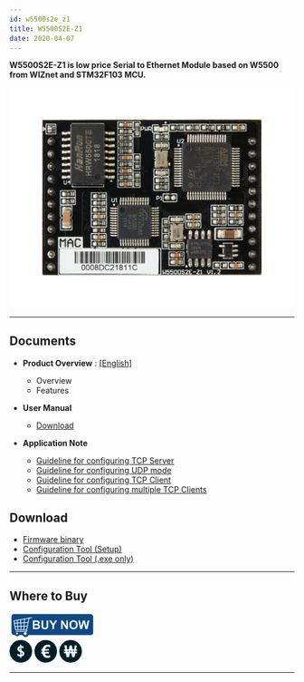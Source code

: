 ```yaml
---
id: w5500s2e_z1
title: W5500S2E-Z1
date: 2020-04-07
---
```


**W5500S2E-Z1 is low price Serial to Ethernet Module based on W5500 from
WIZnet and STM32F103 MCU.**

![](/img/products/w5500s2e-z1/500k_w5500s2e_z1.jpg)

-----

## Documents

  - **Product Overview** :
    [[English]](Overview-[EN])
      - Overview
      - Features



  - **User Manual**
      - [Download](https://www.wizse.com/w5500s2e/#)



  - **Application Note**
      - <a href="/img/products/w5500s2e-z1/guideline_for_configure_the_s2e_as_tcp_server_by_mcu_v1.1.zip" target="_blank">Guideline for configuring TCP Server</a>
      - <a href="/img/products/w5500s2e-z1/guideline_for_configuring_the_s2e_into_udp_mode_by_mcu_v1.1.zip" target="_blank">Guideline for configuring UDP mode</a>
      - <a href="/img/products/w5500s2e-z1/guideline_for_configure_the_s2e_as_tcp_client_by_mcu_v1.1.zip" target="_blank">Guideline for configuring TCP Client</a>
      - <a href="/img/products/w5500s2e-z1/guideline_for_configuring_the_s2e_as_multiple_tcp_clients_by_mcu_v1.0_.pdf" target="_blank">Guideline for configuring multiple TCP Clients</a>


## Download

  - <a href="/img/products/w5500s2e-z1/w5500s2e-z1_app_v2.2.zip" target="_blank">Firmware binary</a>
  - <a href="/img/products/w5500s2e-z1/wizs2e_configtool_v1.0.1.3_setup.zip" target="_blank">Configuration Tool (Setup)</a>
  - <a href="/img/products/w5500s2e-z1/wizs2e_configtool_v1.0.1.3.zip" target="_blank">Configuration Tool (.exe only)</a>

-----


## Where to Buy

![WIZnet Online Shop](/img/osh/wizarduino_m0_eth/buynow.png)  
[![WIZnetUS Online Shop, USA](/img/products/w5500/w5500_evb/icons/dollar.png)](http://www.shopwiznet.com/)
[![WIZnetEU Online Shop, Germany](/img/products/w5500/w5500_evb/icons/european-euro.png)](http://shop.wiznet.eu/)
[![WIZnetKorea Online Shop, Korea](/img/products/w5500/w5500_evb/icons/won.png)](http://shop.wiznet.co.kr/)



-----
